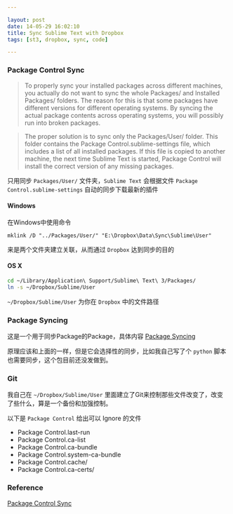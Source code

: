 ```yaml
---

layout: post
date: 14-05-29 16:02:10
title: Sync Sublime Text with Dropbox
tags: [st3, dropbox, sync, code]

---
```


### Package Control Sync

> To properly sync your installed packages across different machines, you actually do not want to sync the whole Packages/ and Installed Packages/ folders. The reason for this is that some packages have different versions for different operating systems. By syncing the actual package contents across operating systems, you will possibly run into broken packages.

<!-- more -->

> The proper solution is to sync only the Packages/User/ folder. This folder contains the Package Control.sublime-settings file, which includes a list of all installed packages. If this file is copied to another machine, the next time Sublime Text is started, Package Control will install the correct version of any missing packages.

只用同步 `Packages/User/` 文件夹，`Sublime Text` 会根据文件 `Package Control.sublime-settings` 自动的同步下载最新的插件

#### Windows

在Windows中使用命令

`mklink /D "../Packages/User/" "E:\Dropbox\Data\Sync\Sublime\User"` 

来是两个文件夹建立关联，从而通过 `Dropbox` 达到同步的目的

#### OS X

```bash
cd ~/Library/Application\ Support/Sublime\ Text\ 3/Packages/
ln -s ~/Dropbox/Sublime/User
```

`~/Dropbox/Sublime/User` 为你在 `Dropbox` 中的文件路径

### Package Syncing

这是一个用于同步Package的Package，具体内容 [Package Syncing](https://sublime.wbond.net/packages/Package%20Syncing)

原理应该和上面的一样，但是它会选择性的同步，比如我自己写了个 `python` 脚本也需要同步，这个包目前还没发做到。


### Git

我自己在 `~/Dropbox/Sublime/User` 里面建立了Git来控制那些文件改变了，改变了些什么，算是一个备份和加强控制。

以下是 `Package Control` 给出可以 Ignore 的文件

 - Package Control.last-run
 - Package Control.ca-list
 - Package Control.ca-bundle
 - Package Control.system-ca-bundle
 - Package Control.cache/
 - Package Control.ca-certs/

### Reference

[Package Control Sync](https://sublime.wbond.net/docs/syncing)